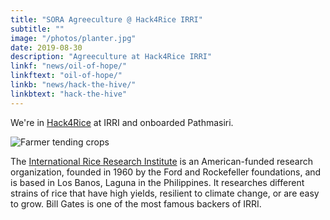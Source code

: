 ```yaml
---
title: "SORA Agreeculture @ Hack4Rice IRRI"
subtitle: ""
image: "/photos/planter.jpg"
date: 2019-08-30
description: "Agreeculture at Hack4Rice IRRI"
linkf: "news/oil-of-hope/"
linkftext: "oil-of-hope/"
linkb: "news/hack-the-hive/"
linkbtext: "hack-the-hive"
---
```


We're in <a href='https://hack4rice2019.irri.org/'>Hack4Rice</a> at IRRI and onboarded Pathmasiri.

![Farmer tending crops](/photos/planter.jpg)

The [International Rice Research Institute](http://irri.org) is an American-funded research organization, founded in 1960 by the Ford and Rockefeller foundations, and is based in Los Banos, Laguna in the Philippines. It researches different strains of rice that have high yields, resilient to climate change, or are easy to grow. Bill Gates is one of the most famous backers of IRRI. 

